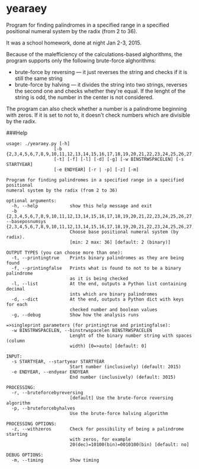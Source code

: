 yearaey
=======

Program for finding palindromes in a specified range in a specified positional numeral system by the radix (from 2 to 36).

It was a school homework, done at night Jan 2-3, 2015. 

Because of the malefficiency of the calculations-based alghorithms, the program supports only the following brute-force alghorithms:
 * brute-force by reversing — it just reverses the string and checks if it is still the same string
 * brute-force by halving — it divides the string into two strings, reverses the second one and checks whether they're equal. If the lenght of the string is odd, the number in the center is not considered.

The program can also check whether a number is a palindrome beginning with zeros.
If it is set to not to, it doesn't check numbers which are divisible by the radix.

 
###Help
```
usage: ./yearaey.py [-h]
                  [-b {2,3,4,5,6,7,8,9,10,11,12,13,14,15,16,17,18,19,20,21,22,23,24,25,26,27,28,29,30,31,32,33,34,35,36}]
                  [-t] [-f] [-l] [-d] [-g] [-w BINSTRWSPACELEN] [-s STARTYEAR]
                  [-e ENDYEAR] [-r | -p] [-z] [-m]

Program for finding palindromes in a specified range in a specified positional
numeral system by the radix (from 2 to 36)

optional arguments:
  -h, --help            show this help message and exit
  -b {2,3,4,5,6,7,8,9,10,11,12,13,14,15,16,17,18,19,20,21,22,23,24,25,26,27,28,29,30,31,32,33,34,35,36}, --baseposnumsys {2,3,4,5,6,7,8,9,10,11,12,13,14,15,16,17,18,19,20,21,22,23,24,25,26,27,28,29,30,31,32,33,34,35,36}
                        Choose base positional numeral system (by radix).
                        [min: 2 max: 36] [default: 2 (binary)]

OUTPUT TYPES (you can choose more than one):
  -t, --printingtrue    Prints binary palindromes as they are being found
  -f, --printingfalse   Prints what is found to not to be a binary palindrome
                        as it is being checked
  -l, --list            At the end, outputs a Python list containing decimal
                        ints which are binary palindromes
  -d, --dict            At the end, outputs a Python dict with keys for each
                        checked number and boolean values
  -g, --debug           Show how the analysis runs

=>singleprint parameters (for printingtrue and printingfalse):
  -w BINSTRWSPACELEN, --binstrwspacelen BINSTRWSPACELEN
                        Lenght of the binary number string with spaces (column
                        width) [0=>auto] [default: 0]

INPUT:
  -s STARTYEAR, --startyear STARTYEAR
                        Start number (inclusively) (default: 2015)
  -e ENDYEAR, --endyear ENDYEAR
                        End number (inclusively) (default: 3015)

PROCESSING:
  -r, --bruteforcebyreversing
                        [default] Use the brute-force reversing algorithm
  -p, --bruteforcebyhalves
                        Use the brute-force halving algorithm

PROCESSING OPTIONS:
  -z, --withzeros       Check for possibility of being a palindrome starting
                        with zeros, for example
                        20(dec)=10100(bin)=0010100(bin) [default: no]

DEBUG OPTIONS:
  -m, --timing          Show timing
```
